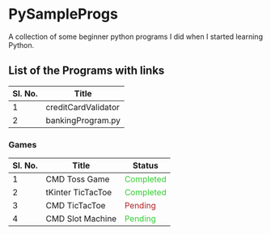 # PySampleProgs

A collection of some beginner python programs I did when I started learning Python.

## List of the Programs with links

|Sl. No.|Title|
|-|-|
|1|creditCardValidator|
|2|bankingProgram.py|


### Games

|Sl. No.|Title|Status|
|-|-|-|
|1|CMD Toss Game|<span style="color: LimeGreen">Completed</span>|
|2|tKinter TicTacToe|<span style="color: LimeGreen">Completed</span>|
|3|CMD TicTacToe|<span style="color: FireBrick">Pending</span>|
|4|CMD Slot Machine|<span style="color: LimeGreen">Pending</span>|